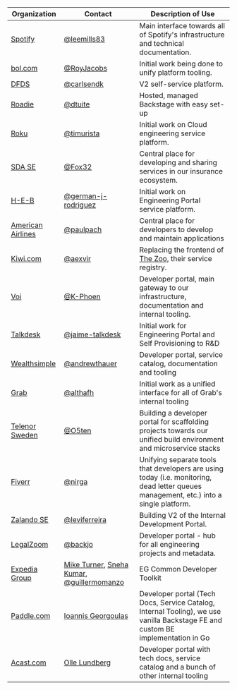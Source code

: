 | Organization                                  | Contact                                                                                                                                               | Description of Use                                                                                                                     |
| --------------------------------------------- | ----------------------------------------------------------------------------------------------------------------------------------------------------- | -------------------------------------------------------------------------------------------------------------------------------------- |
| [Spotify](https://www.spotify.com)            | [@leemills83](https://github.com/leemills83)                                                                                                          | Main interface towards all of Spotify's infrastructure and technical documentation.                                                    |
| [bol.com](https://www.bol.com)                | [@RoyJacobs](https://github.com/RoyJacobs)                                                                                                            | Initial work being done to unify platform tooling.                                                                                     |
| [DFDS](https://www.dfds.com)                  | [@carlsendk](https://github.com/carlsendk)                                                                                                            | V2 self-service platform.                                                                                                              |
| [Roadie](https://roadie.io)                   | [@dtuite](https://github.com/dtuite)                                                                                                                  | Hosted, managed Backstage with easy set-up                                                                                             |
| [Roku](https://www.roku.com)                  | [@timurista](https://github.com/timurista)                                                                                                            | Initial work on Cloud engineering service platform.                                                                                    |
| [SDA SE](https://sda.se)                      | [@Fox32](https://github.com/Fox32)                                                                                                                    | Central place for developing and sharing services in our insurance ecosystem.                                                          |
| [H-E-B](https://www.heb.com)                  | [@german-j-rodriguez](https://github.com/german-j-rodriguez)                                                                                          | Initial work on Engineering Portal service platform.                                                                                   |
| [American Airlines](https://www.aa.com)       | [@paulpach](https://github.com/paulpach)                                                                                                              | Central place for developers to develop and maintain applications                                                                      |
| [Kiwi.com](https://kiwi.com)                  | [@aexvir](https://github.com/aexvir)                                                                                                                  | Replacing the frontend of [The Zoo](https://github.com/kiwicom/the-zoo), their service registry.                                       |
| [Voi](https://www.voiscooters.com/)           | [@K-Phoen](https://github.com/K-Phoen)                                                                                                                | Developer portal, main gateway to our infrastructure, documentation and internal tooling.                                              |
| [Talkdesk](https://www.talkdesk.com)          | [@jaime-talkdesk](https://github.com/jaime-talkdesk)                                                                                                  | Initial work for Engineering Portal and Self Provisioning to R&D                                                                       |
| [Wealthsimple](https://www.wealthsimple.com)  | [@andrewthauer](https://github.com/andrewthauer)                                                                                                      | Developer portal, service catalog, documentation and tooling                                                                           |
| [Grab](https://www.grab.com)                  | [@althafh](https://github.com/althafh)                                                                                                                | Initial work as a unified interface for all of Grab's internal tooling                                                                 |
| [Telenor Sweden](https://www.telenor.se)      | [@O5ten](https://github.com/O5ten)                                                                                                                    | Building a developer portal for scaffolding projects towards our unified build environment and microservice stacks                     |
| [Fiverr](https://www.fiverr.com)              | [@nirga](https://github.com/nirga)                                                                                                                    | Unifying separate tools that developers are using today (i.e. monitoring, dead letter queues management, etc.) into a single platform. |
| [Zalando SE](https://www.zalando.de)          | [@leviferreira](https://github.com/leviferreira)                                                                                                      | Building V2 of the Internal Development Portal.                                                                                        |
| [LegalZoom](https://legalzoom.com)            | [@backjo](https://github.com/backjo)                                                                                                                  | Developer portal - hub for all engineering projects and metadata.                                                                      |
| [Expedia Group](https://www.expediagroup.com) | [Mike Turner](mailto:miturner@expediagroup.com), [Sneha Kumar](mailto:snkumar@expediagroup.com), [@guillermomanzo](https://github.com/guillermomanzo) | EG Common Developer Toolkit                                                                                                            |
| [Paddle.com](https://paddle.com)              | [Ioannis Georgoulas](https://github.com/geototti21)                                                                                                   | Developer portal (Tech Docs, Service Catalog, Internal Tooling), we use vanilla Backstage FE and custom BE implementation in Go        |
| [Acast.com](https://acast.com)                | [Olle Lundberg](https://github.com/lndbrg)                                                                                                            | Developer portal with tech docs, service catalog and a bunch of other internal tooling                                                 |
